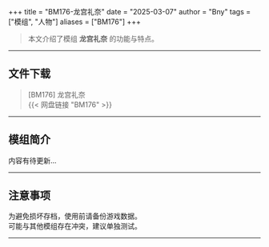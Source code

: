 +++
title = "BM176-龙宫礼奈"
date = "2025-03-07"
author = "Bny"
tags = ["模组", "人物"]
aliases = ["BM176"]
+++

> 本文介绍了模组 **龙宫礼奈** 的功能与特点。

---

## 文件下载

> [BM176] 龙宫礼奈  
{{< 网盘链接 "BM176" >}}  

---

## 模组简介

>  
内容有待更新...  

---

## 注意事项

>  
为避免损坏存档，使用前请备份游戏数据。  
可能与其他模组存在冲突，建议单独测试。  

---

